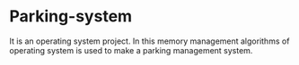 # Parking-system

It is an operating system project. In this memory management algorithms of operating system is used to make a parking management 
system.
